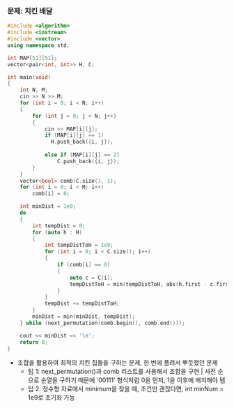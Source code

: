 ### 문제: 치킨 배달
```C++
#include <algorithm>
#include <iostream>
#include <vector>
using namespace std;

int MAP[51][51];
vector<pair<int, int>> H, C;

int main(void)
{
    int N, M;
    cin >> N >> M;
    for (int i = 0; i < N; i++)
    {
        for (int j = 0; j < N; j++)
        {
            cin >> MAP[i][j];
            if (MAP[i][j] == 1)
              H.push_back({i, j});
            
            else if (MAP[i][j] == 2)
                C.push_back({i, j});
        }
    }
    vector<bool> comb(C.size(), 1);
    for (int i = 0; i < M; i++)
        comb[i] = 0;

    int minDist = 1e9;
    do
    {
        int tempDist = 0;
        for (auto h : H)
        {
            int tempDistToH = 1e9;
            for (int i = 0; i < C.size(); i++)
            {
                if (comb[i] == 0)
                {
                    auto c = C[i];
                    tempDistToH = min(tempDistToH, abs(h.first - c.first) + abs(h.second - c.second));
                }
            }
            tempDist += tempDistToH;
        }
        minDist = min(minDist, tempDist);
    } while (next_permutation(comb.begin(), comb.end()));

    cout << minDist << '\n';
    return 0;
}
```
* 조합을 활용하여 최적의 치킨 집들을 구하는 문제, 한 번에 풀려서 뿌듯했던 문제
    * 팁 1: next_permutation()과 comb 리스트를 사용해서 조합을 구현 | 사전 순으로 순열을 구하기 때문에 '00111' 형식처럼 0을 먼저, 1을 이후에 배치해야 됌
    * 팁 2: 정수형 자료에서 minimum을 찾을 때, 조건만 괜찮다면, int minNum = 1e9로 초기화 가능
